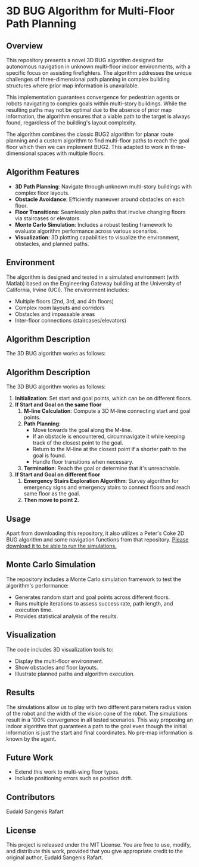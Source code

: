 # 3D BUG Algorithm for Multi-Floor Path Planning

## Overview

This repository presents a novel 3D BUG algorithm designed for autonomous navigation in unknown multi-floor indoor environments, with a specific focus on assisting firefighters. The algorithm addresses the unique challenges of three-dimensional path planning in complex building structures where prior map information is unavailable.

This implementation guarantees convergence for pedestrian agents or robots navigating to complex goals within multi-story buildings. While the resulting paths may not be optimal due to the absence of prior map information, the algorithm ensures that a viable path to the target is always found, regardless of the building's layout complexity.

The algorithm combines the classic BUG2 algorithm for planar route planning and a custom algorithm to find multi-floor paths to reach the goal floor which then we can implement BUG2. This adapted to work in three-dimensional spaces with multiple floors.

## Algorithm Features

- **3D Path Planning**: Navigate through unknown multi-story buildings with complex floor layouts.
- **Obstacle Avoidance**: Efficiently maneuver around obstacles on each floor.
- **Floor Transitions**: Seamlessly plan paths that involve changing floors via staircases or elevators.
- **Monte Carlo Simulation**: Includes a robust testing framework to evaluate algorithm performance across various scenarios.
- **Visualization**: 3D plotting capabilities to visualize the environment, obstacles, and planned paths.

## Environment

The algorithm is designed and tested in a simulated environment (with Matlab) based on the Engineering Gateway building at the University of California, Irvine (UCI). The environment includes:

- Multiple floors (2nd, 3rd, and 4th floors)
- Complex room layouts and corridors
- Obstacles and impassable areas
- Inter-floor connections (staircases/elevators)

## Algorithm Description

The 3D BUG algorithm works as follows:

## Algorithm Description

The 3D BUG algorithm works as follows:

1. **Initialization**: Set start and goal points, which can be on different floors.
2. **If Start and Goal on the same floor**
    1. **M-line Calculation**: Compute a 3D M-line connecting start and goal points.
    2. **Path Planning**:
        - Move towards the goal along the M-line.
        - If an obstacle is encountered, circumnavigate it while keeping track of the closest point to the goal.
        - Return to the M-line at the closest point if a shorter path to the goal is found.
        - Handle floor transitions when necessary.
    3. **Termination**: Reach the goal or determine that it's unreachable.
3. **If Start and Goal on different floor**
    1. **Emergency Stairs Exploration Algorithm**: Survey algorithm for emergency signs and emergency stairs to connect floors and reach same floor as the goal.
    2. **Then move to point 2.**

## Usage

Apart from downloading this repository, it also utilizes a Peter's Coke 2D BUG algorithm and some navigation functions from that repository. 
[Please download it to be able to run the simulations.](https://petercorke.com/toolboxes/robotics-toolbox/)

## Monte Carlo Simulation

The repository includes a Monte Carlo simulation framework to test the algorithm's performance:

- Generates random start and goal points across different floors.
- Runs multiple iterations to assess success rate, path length, and execution time.
- Provides statistical analysis of the results.

## Visualization

The code includes 3D visualization tools to:

- Display the multi-floor environment.
- Show obstacles and floor layouts.
- Illustrate planned paths and algorithm execution.

## Results

The simulations allow us to play with two different parameters radius vision of the robot and the width of the vision cone of the robot. The simulations result in a 100% convergence in all tested scenarios. This way proposing an indoor algorithm that guarantees a path to the goal even though the initial information is just the start and final coordinates. No pre-map information is known by the agent.

## Future Work

- Extend this work to multi-wing floor types.
- Include positioning errors such as position drift.

## Contributors

Eudald Sangenis Rafart

## License

This project is released under the MIT License. You are free to use, modify, and distribute this work, provided that you give appropriate credit to the original author, Eudald Sangenis Rafart.
